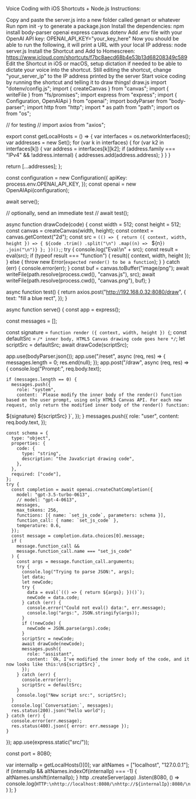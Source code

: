 Voice Coding with iOS Shortcuts + Node.js
Instructions:

Copy and paste the server.js into a new folder called genart or whatever
Run npm init -y to generate a package.json
Install the dependencies:
npm install body-parser openai express canvas dotenv
Add .env file with your OpenAI API key:
OPENAI_API_KEY="your_key_here"
Now you should be able to run the following, it will print a URL with your local IP address:
node server.js
Install the Shortcut and Add to Homescreen: https://www.icloud.com/shortcuts/f7bc8aecd68b4e53b13d68208349c589
Edit the Shortcut in iOS or macOS, setup dictation if needed to be able to dictate your voice into the shortcut.
Still editing the shortcut, change "your_server_ip" to the IP address printed by the server
Start voice coding by running the shortcut and telling it to draw things!
draw.js
import "dotenv/config.js";
import { createCanvas } from "canvas";
import { writeFile } from "fs/promises";
import express from "express";
import { Configuration, OpenAIApi } from "openai";
import bodyParser from "body-parser";
import http from "http";
import * as path from "path";
import os from "os";

// for testing
// import axios from "axios";

export const getLocalHosts = () => {
  var interfaces = os.networkInterfaces();
  var addresses = new Set();
  for (var k in interfaces) {
    for (var k2 in interfaces[k]) {
      var address = interfaces[k][k2];
      if (address.family === "IPv4" && !address.internal) {
        addresses.add(address.address);
      }
    }
  }

  return [...addresses];
};

const configuration = new Configuration({
  apiKey: process.env.OPENAI_API_KEY,
});
const openai = new OpenAIApi(configuration);

await serve();

// optionally, send an immediate test
// await test();

async function drawCode(code) {
  const width = 512;
  const height = 512;
  const canvas = createCanvas(width, height);
  const context = canvas.getContext("2d");
  const src = `(() => {
return ({ context, width, height }) => {
${code
  .trim()
  .split("\n")
  .map((n) => `  ${n}`)
  .join("\n")}
};
})();`;
  try {
    console.log("Eval:\n" + src);
    const result = eval(src);
    if (typeof result === "function") {
      result({ context, width, height });
    } else {
      throw new Error(`expected render() to be a function`);
    }
  } catch (err) {
    console.error(err);
  }
  const buf = canvas.toBuffer("image/png");
  await writeFile(path.resolve(process.cwd(), "canvas.js"), src);
  await writeFile(path.resolve(process.cwd(), "canvas.png"), buf);
}

async function test() {
  return axios.post("http://192.168.0.32:8080/draw", {
    text: "fill a blue rect",
  });
}

async function serve() {
  const app = express();

  const messages = [];

  const signature = `function render ({ context, width, height }) {`;
  const defaultSrc = `/* inner body, HTML5 Canvas drawing code goes here */`;
  let scriptSrc = defaultSrc;
  await drawCode(scriptSrc);

  app.use(bodyParser.json());
  app.use("/reset", async (req, res) => {
    messages.length = 0;
    res.end(null);
  });
  app.post("/draw", async (req, res) => {
    console.log("Prompt:", req.body.text);

    if (messages.length == 0) {
      messages.push({
        role: "system",
        content: `Please modify the inner body of the render() function based on the user prompt, using only HTML5 Canvas API. For each new request, only return the modified inner body of the render() function:
${signature}
  ${scriptSrc}
}`,
      });
    }
    messages.push({
      role: "user",
      content: req.body.text,
    });

    const schema = {
      type: "object",
      properties: {
        code: {
          type: "string",
          description: "the JavaScript drawing code",
        },
      },
      required: ["code"],
    };
    try {
      const completion = await openai.createChatCompletion({
        model: "gpt-3.5-turbo-0613",
        // model: "gpt-4-0613",
        messages,
        max_tokens: 256,
        functions: [{ name: `set_js_code`, parameters: schema }],
        function_call: { name: `set_js_code` },
        temperature: 0.6,
      });
      const message = completion.data.choices[0].message;
      if (
        message.function_call &&
        message.function_call.name === "set_js_code"
      ) {
        const args = message.function_call.arguments;
        try {
          console.log("Trying to parse JSON:", args);
          let data;
          let newCode;
          try {
            data = eval(`(() => { return ${args}; })()`);
            newCode = data.code;
          } catch (err) {
            console.error("Could not eval() data:", err.message);
            console.log("args:", JSON.stringify(args));
          }
          if (!newCode) {
            newCode = JSON.parse(args).code;
          }
          scriptSrc = newCode;
          await drawCode(newCode);
          messages.push({
            role: "assistant",
            content: `Ok, I've modified the inner body of the code, and it now looks like this:\n${scriptSrc}`,
          });
        } catch (err) {
          console.error(err);
          scriptSrc = defaultSrc;
        }
        console.log("New script src:", scriptSrc);
      }
      console.log(`Conversation:`, messages);
      res.status(200).json("hello world");
    } catch (err) {
      console.error(err.message);
      res.status(400).json({ error: err.message });
    }
  });
  app.use(express.static("src/"));

  const port = 8080;

  var internalIp = getLocalHosts()[0];
  var altNames = ["localhost", "127.0.0.1"];
  if (internalIp && altNames.indexOf(internalIp) === -1) {
    altNames.unshift(internalIp);
  }
  http
    .createServer(app)
    .listen(8080, () =>
      console.log(`HTTP:\nhttp://localhost:8080/\nhttp://${internalIp}:8080/\n`)
    );
}